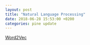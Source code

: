 ```yaml
---
layout: post
title: "Natural Language Processing"
date: 2018-06-28 15:53:00 +0200
categories: pine update
---
```

[Word2Vec][word-2-vec]

[word-2-vec]: https://github.com/ispine/ispine.github.io/asset/Word2Vec.show
